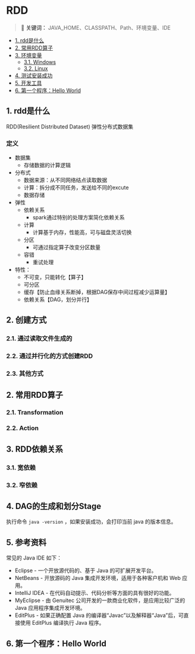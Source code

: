 # RDD

> 📌 **关键词：** JAVA_HOME、CLASSPATH、Path、环境变量、IDE

<!-- TOC depthFrom:2 depthTo:3 -->

- [1. rdd是什么](#1-rdd是什么)
- [2. 常用RDD算子](#2-常用RDD算子)
- [3. 环境变量](#3-环境变量)
  - [3.1. Windows](#31-windows)
  - [3.2. Linux](#32-linux)
- [4. 测试安装成功](#4-测试安装成功)
- [5. 开发工具](#5-开发工具)
- [6. 第一个程序：Hello World](#6-第一个程序hello-world)
<!-- /TOC -->

## 1. rdd是什么
RDD(Resilient Distributed Dataset) 弹性分布式数据集
### 定义

- 数据集
    - 存储数据的计算逻辑
- 分布式
    - 数据来源：从不同网络结点读取数据
    - 计算：拆分成不同任务，发送给不同的excute
    - 数据存储
- 弹性
    - 依赖关系
        - spark通过特别的处理方案简化依赖关系
    - 计算
        - 计算基于内存，性能高，可与磁盘灵活切换
    - 分区
        - 可通过指定算子改变分区数量
    - 容错
        - 重试处理
- 特性：
  * 不可变，只能转化【算子】
  * 可分区
  * 缓存【防止血缘关系断掉，根据DAG保存中间过程减少运算量】
  * 依赖关系【DAG，划分并行】

## 2. 创建方式

### 2.1. 通过读取文件生成的
### 2.2. 通过并行化的方式创建RDD
### 2.3. 其他方式


## 2. 常用RDD算子

### 2.1. Transformation
### 2.2. Action


## 3. RDD依赖关系

### 3.1. 宽依赖


### 3.2. 窄依赖


## 4. DAG的生成和划分Stage

执行命令 `java -version` ，如果安装成功，会打印当前 java 的版本信息。

## 5. 参考资料

常见的 Java IDE 如下：

- Eclipse - 一个开放源代码的、基于 Java 的可扩展开发平台。
- NetBeans - 开放源码的 Java 集成开发环境，适用于各种客户机和 Web 应用。
- IntelliJ IDEA - 在代码自动提示、代码分析等方面的具有很好的功能。
- MyEclipse - 由 Genuitec 公司开发的一款商业化软件，是应用比较广泛的 Java 应用程序集成开发环境。
- EditPlus - 如果正确配置 Java 的编译器“Javac”以及解释器“Java”后，可直接使用 EditPlus 编译执行 Java 程序。


## 6. 第一个程序：Hello World